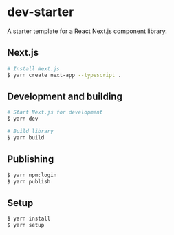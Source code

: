 # dev-starter
A starter template for a React Next.js component library. 

## Next.js
```bash 
# Install Next.js
$ yarn create next-app --typescript .
```

## Development and building
```bash 
# Start Next.js for development
$ yarn dev

# Build library
$ yarn build
```

## Publishing
```bash
$ yarn npm:login
$ yarn publish
```

## Setup
```bash
$ yarn install
$ yarn setup
```
